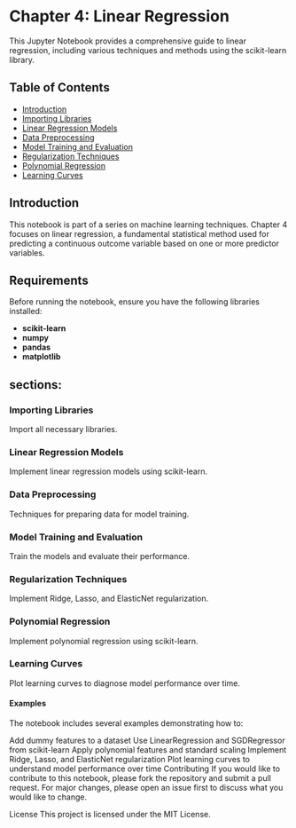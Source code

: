 # Chapter 4: Linear Regression

This Jupyter Notebook provides a comprehensive guide to linear regression, including various techniques and methods using the scikit-learn library.

## Table of Contents

- [Introduction](#introduction)
- [Importing Libraries](#importing-libraries)
- [Linear Regression Models](#linear-regression-models)
- [Data Preprocessing](#data-preprocessing)
- [Model Training and Evaluation](#model-training-and-evaluation)
- [Regularization Techniques](#regularization-techniques)
- [Polynomial Regression](#polynomial-regression)
- [Learning Curves](#learning-curves)

## Introduction

This notebook is part of a series on machine learning techniques. Chapter 4 focuses on linear regression, a fundamental statistical method used for predicting a continuous outcome variable based on one or more predictor variables.

## Requirements

Before running the notebook, ensure you have the following libraries installed:

- **scikit-learn**
- **numpy**
- **pandas**
- **matplotlib**

## sections:

### Importing Libraries
Import all necessary libraries.

### Linear Regression Models
Implement linear regression models using scikit-learn.

### Data Preprocessing
Techniques for preparing data for model training.

### Model Training and Evaluation
Train the models and evaluate their performance.

### Regularization Techniques
Implement Ridge, Lasso, and ElasticNet regularization.

### Polynomial Regression
Implement polynomial regression using scikit-learn.

### Learning Curves
Plot learning curves to diagnose model performance over time.

#### Examples
The notebook includes several examples demonstrating how to:

Add dummy features to a dataset
Use LinearRegression and SGDRegressor from scikit-learn
Apply polynomial features and standard scaling
Implement Ridge, Lasso, and ElasticNet regularization
Plot learning curves to understand model performance over time
Contributing
If you would like to contribute to this notebook, please fork the repository and submit a pull request. For major changes, please open an issue first to discuss what you would like to change.

License
This project is licensed under the MIT License.
